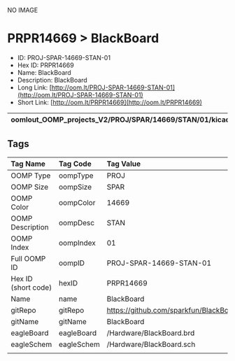 


  
NO IMAGE  
# PRPR14669 > BlackBoard

- ID: PROJ-SPAR-14669-STAN-01
- Hex ID: PRPR14669
- Name: BlackBoard
- Description: BlackBoard
- Long Link: [http://oom.lt/PROJ-SPAR-14669-STAN-01](http://oom.lt/PROJ-SPAR-14669-STAN-01)
- Short Link: [http://oom.lt/PRPR14669](http://oom.lt/PRPR14669)
  

|oomlout_OOMP_projects_V2/PROJ/SPAR/14669/STAN/01/kicadPcb3dFront.png|oomlout_OOMP_projects_V2/PROJ/SPAR/14669/STAN/01/kicadPcb3dBack.png|oomlout_OOMP_projects_V2/PROJ/SPAR/14669/STAN/01/kicadPcb3d.png||
| :---: | :---: | :---: | :---: |

## Tags
  

|Tag Name|Tag Code|Tag Value|
| :--- | :--- | :--- |
|OOMP Type|oompType|PROJ|
|OOMP Size|oompSize|SPAR|
|OOMP Color|oompColor|14669|
|OOMP Description|oompDesc|STAN|
|OOMP Index|oompIndex|01|
|Full OOMP ID|oompID|PROJ-SPAR-14669-STAN-01|
|Hex ID (short code)|hexID|PRPR14669|
|Name|name|BlackBoard|
|gitRepo|gitRepo|https://github.com/sparkfun/BlackBoard|
|gitName|gitName|BlackBoard|
|eagleBoard|eagleBoard|/Hardware/BlackBoard.brd|
|eagleSchem|eagleSchem|/Hardware/BlackBoard.sch|
||||
